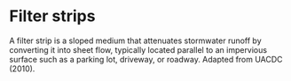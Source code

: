 # Filter strips
A filter strip is a sloped medium that attenuates stormwater runoff by converting it into sheet flow, typically located parallel to an impervious surface such as a parking lot, driveway, or roadway. Adapted from UACDC (2010).
